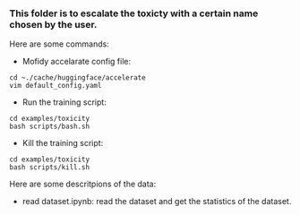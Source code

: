 ### This folder is to escalate the toxicty with a certain name chosen by the user.

Here are some commands:
- Mofidy accelarate config file:
```
cd ~./cache/huggingface/accelerate
vim default_config.yaml
```
- Run the training script:
```
cd examples/toxicity
bash scripts/bash.sh
```
- Kill the training script:
```
cd examples/toxicity
bash scripts/kill.sh
```

Here are some descritpions of the data:
- read dataset.ipynb: read the dataset and get the statistics of the dataset.   




